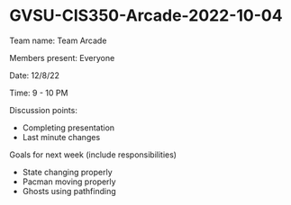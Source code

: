 # GVSU-CIS350-Arcade-2022-10-04

Team name: Team Arcade

Members present: Everyone

Date: 12/8/22

Time: 9 - 10 PM

Discussion points:

* Completing presentation
* Last minute changes

Goals for next week (include responsibilities)

* State changing properly
* Pacman moving properly
* Ghosts using pathfinding
